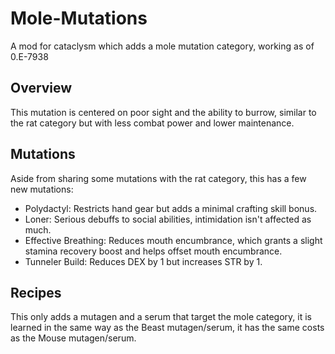 # Mole-Mutations
  A mod for cataclysm which adds a mole mutation category, working as of 0.E-7938  
 
## Overview  
 This mutation is centered on poor sight and the ability to burrow, similar to the rat category but with less combat power and lower maintenance.

## Mutations  
Aside from sharing some mutations with the rat category, this has a few new mutations:
- Polydactyl: Restricts hand gear but adds a minimal crafting skill bonus.
- Loner: Serious debuffs to social abilities, intimidation isn't affected as much.
- Effective Breathing: Reduces mouth encumbrance, which grants a slight stamina recovery boost and helps offset mouth encumbrance.
- Tunneler Build: Reduces DEX by 1 but increases STR by 1.
  
## Recipes  
This only adds a mutagen and a serum that target the mole category, it is learned in the same way as the Beast mutagen/serum, it has the same costs as the Mouse mutagen/serum.

